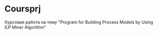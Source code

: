 # Coursprj
Курсовая работа на тему "Program for Building Process Models by Using ILP Miner Algorithm"

